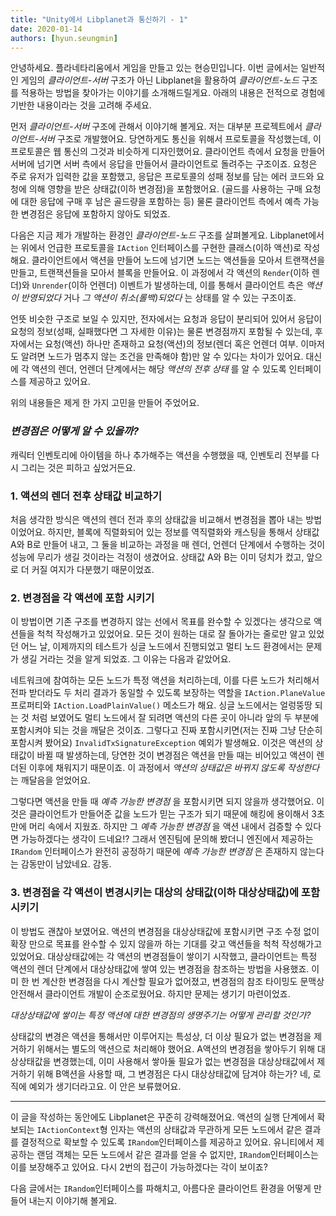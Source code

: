 ```yaml
---
title: "Unity에서 Libplanet과 통신하기 - 1"
date: 2020-01-14
authors: [hyun.seungmin]
---
```


안녕하세요. 플라네타리움에서 게임을 만들고 있는 현승민입니다. 이번 글에서는 일반적인 게임의 *클라이언트-서버* 구조가 아닌 Libplanet을 활용하여 *클라이언트-노드* 구조를 적용하는 방법을 찾아가는 이야기를 소개해드릴게요. 아래의 내용은 전적으로 경험에 기반한 내용이라는 것을 고려해 주세요.

먼저 *클라이언트-서버* 구조에 관해서 이야기해 볼게요. 저는 대부분 프로젝트에서 *클라이언트-서버* 구조로 개발했어요. 당연하게도 통신을 위해서 프로토콜을 작성했는데, 이 프로토콜은 웹 통신의 그것과 비슷하게 디자인했어요. 클라이언트 측에서 요청을 만들어 서버에 넘기면 서버 측에서 응답을 만들어서 클라이언트로 돌려주는 구조이죠. 요청은 주로 유저가 입력한 값을 포함했고, 응답은 프로토콜의 성패 정보를 담는 에러 코드와 요청에 의해 영향을 받은 상태값(이하 변경점)을 포함했어요. (골드를 사용하는 구매 요청에 대한 응답에 구매 후 남은 골드량을 포함하는 등) 물론 클라이언트 측에서 예측 가능한 변경점은 응답에 포함하지 않아도 되었죠.

다음은 지금 제가 개발하는 환경인 *클라이언트-노드* 구조를 살펴볼게요. Libplanet에서는 위에서 언급한 프로토콜을 `IAction` 인터페이스를 구현한 클래스(이하 액션)로 작성해요. 클라이언트에서 액션을 만들어 노드에 넘기면 노드는 액션들을 모아서 트랜잭션을 만들고, 트랜잭션들을 모아서 블록을 만들어요. 이 과정에서 각 액션의 `Render`(이하 렌더)와 `Unrender`(이하 언렌더) 이벤트가 발생하는데, 이를 통해서 클라이언트 측은 *액션이 반영되었다* 거나 *그 액션이 취소(롤백)되었다* 는 상태를 알 수 있는 구조이죠.

언뜻 비슷한 구조로 보일 수 있지만, 전자에서는 요청과 응답이 분리되어 있어서 응답이 요청의 정보(성패, 실패했다면 그 자세한 이유)는 물론 변경점까지 포함될 수 있는데, 후자에서는 요청(액션) 하나만 존재하고 요청(액션)의 정보(렌더 혹은 언렌더 여부. 이마저도 알려면 노드가 멈추지 않는 조건을 만족해야 함)만 알 수 있다는 차이가 있어요. 대신에 각 액션의 렌더, 언렌더 단계에서는 해당 *액션의 전후 상태* 를 알 수 있도록 인터페이스를 제공하고 있어요.

위의 내용들은 제게 한 가지 고민을 만들어 주었어요.

### *변경점은 어떻게 알 수 있을까?*

캐릭터 인벤토리에 아이템을 하나 추가해주는 액션을 수행했을 때, 인벤토리 전부를 다시 그리는 것은 피하고 싶었거든요.

### 1. 액션의 렌더 전후 상태값 비교하기

처음 생각한 방식은 액션의 렌더 전과 후의 상태값을 비교해서 변경점을 뽑아 내는 방법이었어요. 하지만, 블록에 직렬화되어 있는 정보를 역직렬화와 캐스팅을 통해서 상태값 A와 B로 만들어 내고, 그 둘을 비교하는 과정을 매 렌더, 언렌더 단계에서 수행하는 것이 성능에 무리가 생길 것이라는 걱정이 생겼어요. 상태값 A와 B는 이미 덩치가 컸고, 앞으로 더 커질 여지가 다분했기 때문이었죠.

### 2. 변경점을 각 액션에 포함 시키기

이 방법이면 기존 구조를 변경하지 않는 선에서 목표를 완수할 수 있겠다는 생각으로 액션들을 척척 작성해가고 있었어요. 모든 것이 원하는 대로 잘 돌아가는 줄로만 알고 있었던 어느 날, 이제까지의 테스트가 싱글 노드에서 진행되었고 멀티 노드 환경에서는 문제가 생길 거라는 것을 알게 되었죠. 그 이유는 다음과 같았어요.

네트워크에 참여하는 모든 노드가 특정 액션을 처리하는데, 이를 다른 노드가 처리해서 전파 받더라도 두 처리 결과가 동일할 수 있도록 보장하는 역할을 `IAction.PlaneValue` 프로퍼티와 `IAction.LoadPlainValue()` 메소드가 해요. 싱글 노드에서는 얼렁뚱땅 되는 것 처럼 보였어도 멀티 노드에서 잘 되려면 액션의 다른 곳이 아니라 앞의 두 부분에 포함시켜야 되는 것을 깨달은 것이죠. 그렇다고 진짜 포함시키면(저는 진짜 그냥 단순히 포함시켜 봤어요) `InvalidTxSignatureException` 예외가 발생해요. 이것은 액션의 상태값이 바뀔 때 발생하는데, 당연한 것이 변경점은 액션을 만들 때는 비어있고 액션이 렌더된 이후에 채워지기 때문이죠. 이 과정에서 *액션의 상태값은 바뀌지 않도록 작성한다* 는 깨달음을 얻었어요.

그렇다면 액션을 만들 때 *예측 가능한 변경점* 을 포함시키면 되지 않을까 생각했어요. 이것은 클라이언트가 만들어준 값을 노드가 믿는 구조가 되기 때문에 해킹에 용이해서 3초 만에 머리 속에서 지웠죠. 하지만 그 *예측 가능한 변경점* 을 액션 내에서 검증할 수 있다면 가능하겠다는 생각이 드네요!? 그래서 엔진팀에 문의해 봤더니 엔진에서 제공하는 `IRandom` 인터페이스가 완전히 공정하기 때문에 *예측 가능한 변경점* 은 존재하지 않는다는 감동만이 남았네요. 감동.

### 3. 변경점을 각 액션이 변경시키는 대상의 상태값(이하 대상상태값)에 포함 시키기

이 방법도 괜찮아 보였어요. 액션의 변경점을 대상상태값에 포함시키면 구조 수정 없이 확장 만으로 목표를 완수할 수 있지 않을까 하는 기대를 갖고 액션들을 척척 작성해가고 있었어요. 대상상태값에는 각 액션의 변경점들이 쌓이기 시작했고, 클라이언트는 특정 액션의 렌더 단계에서 대상상태값에 쌓여 있는 변경점을 참조하는 방법을 사용했죠. 이미 한 번 계산한 변경점을 다시 계산할 필요가 없어졌고, 변경점의 참조 타이밍도 문맥상 안전해서 클라이언트 개발이 순조로웠어요. 하지만 문제는 생기기 마련이었죠.

*대상상태값에 쌓이는 특정 액션에 대한 변경점의 생명주기는 어떻게 관리할 것인가?*

상태값의 변경은 액션을 통해서만 이루어지는 특성상, 더 이상 필요가 없는 변경점을 제거하기 위해서는 별도의 액션으로 처리해야 했어요. A액션의 변경점을 쌓아두기 위해 대상상태값을 변경했는데, 이미 사용해서 쌓아둘 필요가 없는 변경점을 대상상태값에서 제거하기 위해 B액션을 사용할 때, 그 변경점은 다시 대상상태값에 담겨야 하는가? 네, 로직에 예외가 생기더라고요. 이 안은 보류했어요.

----

이 글을 작성하는 동안에도 Libplanet은 꾸준히 강력해졌어요. 액션의 실행 단계에서 확보되는 `IActionContext`형 인자는 액션의 상태값과 무관하게 모든 노드에서 같은 결과를 결정적으로 확보할 수 있도록 `IRandom`인터페이스를 제공하고 있어요. 유니티에서 제공하는 랜덤 객체는 모든 노드에서 같은 결과를 얻을 수 없지만, `IRandom`인터페이스는 이를 보장해주고 있어요. 다시 2번의 접근이 가능하겠다는 각이 보이죠?

다음 글에서는 `IRandom`인터페이스를 파해치고, 아름다운 클라이언트 환경을 어떻게 만들어 내는지 이야기해 볼게요.
